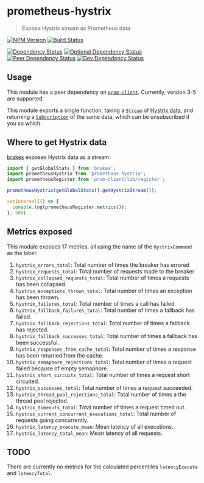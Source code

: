 # prometheus-hystrix
> Expose Hystrix stream as Prometheus data

[![NPM Version][npm-image]][npm-url]
[![Build Status][travis-image]][travis-url]

[![Dependency Status][david-image]][david-url]
[![Optional Dependency Status][david-optional-image]][david-optional-url]
[![Peer Dependency Status][david-peer-image]][david-peer-url]
[![Dev Dependency Status][david-dev-image]][david-dev-url]

## Usage

This module has a peer dependency on [`prom-client`][prom-client-url]. Currently, version 3-5 are supported.

This module exports a single function, taking a [`Stream`][node-stream-api-url] of [Hystrix data][hystrix-data-stream-url], and
returning a [`Subscription`][rxjs-url] of the same data, which can be unsubscribed if you so which.

## Where to get Hystrix data

[brakes][brakes-url] exposes Hystrix data as a stream.

```js
import { getGlobalStats } from 'brakes';
import prometheusHystrix from 'prometheus-hystrix';
import prometheusRegister from 'prom-client/lib/register';

prometheusHystrix(getGlobalStats().getHystrixStream());

setInterval(() => {
  console.log(prometheusRegister.metrics());
}, 500)
```

## Metrics exposed

This module exposes 17 metrics, all using the name of the `HystrixCommand` as the label:

1. `hystrix_errors_total`: Total number of times the breaker has errored
2. `hystrix_requests_total`: Total number of requests made to the breaker
3. `hystrix_collapsed_requests_total`: Total number of times a requests has been collapsed.
4. `hystrix_exceptions_thrown_total`: Total number of times an exception has been thrown.
5. `hystrix_failures_total`: Total number of times a call has failed.
6. `hystrix_fallback_failures_total`: Total number of times a fallback has failed.
7. `hystrix_fallback_rejections_total`: Total number of times a fallback has rejected.
8. `hystrix_fallback_successes_total`: Total number of times a fallback has been successful.
9. `hystrix_responses_from_cache_total`: Total number of times a response has been returned from the cache.
10. `hystrix_semaphore_rejections_total`: Total number of times a request failed because of empty semaphore.
11. `hystrix_short_circuits_total`: Total number of times a request short circuited.
12. `hystrix_successes_total`: Total number of times a request succeeded.
13. `hystrix_thread_pool_rejections_total`: Total number of times a the thread pool rejected.
14. `hystrix_timeouts_total`: Total number of times a request timed out.
15. `hystrix_current_concurrent_executions_total`: Total number of requests going concurrently.
16. `hystrix_latency_execute_mean`: Mean latency of all executions.
17. `hystrix_latency_total_mean`: Mean latency of all requests.


## TODO

There are currently no metrics for the calculated percentiles `latencyExecute` and `latencyTotal`.


[travis-url]: https://travis-ci.org/SimenB/node-prometheus-hystrix
[travis-image]: https://img.shields.io/travis/SimenB/node-prometheus-hystrix.svg
[npm-url]: https://npmjs.org/package/prometheus-hystrix
[npm-image]: https://img.shields.io/npm/v/prometheus-hystrix.svg
[david-url]: https://david-dm.org/SimenB/node-prometheus-hystrix
[david-image]: https://img.shields.io/david/SimenB/node-prometheus-hystrix.svg
[david-dev-url]: https://david-dm.org/SimenB/node-prometheus-hystrix#info=devDependencies
[david-dev-image]: https://img.shields.io/david/dev/SimenB/node-prometheus-hystrix.svg
[david-peer-url]: https://david-dm.org/SimenB/node-prometheus-hystrix#info=peerDependencies
[david-peer-image]: https://img.shields.io/david/peer/SimenB/node-prometheus-hystrix.svg
[david-optional-url]: https://david-dm.org/SimenB/node-prometheus-hystrix#info=optionalDependencies
[david-optional-image]: https://img.shields.io/david/optional/SimenB/node-prometheus-hystrix.svg
[prom-client-url]: https://github.com/siimon/prom-client
[node-stream-api-url]: https://nodejs.org/api/stream.html
[hystrix-data-stream-url]: https://github.com/Netflix/Hystrix/tree/master/hystrix-contrib/hystrix-metrics-event-stream
[rxjs-url]: https://github.com/ReactiveX/rxjs
[brakes-url]: https://github.com/awolden/brakes
